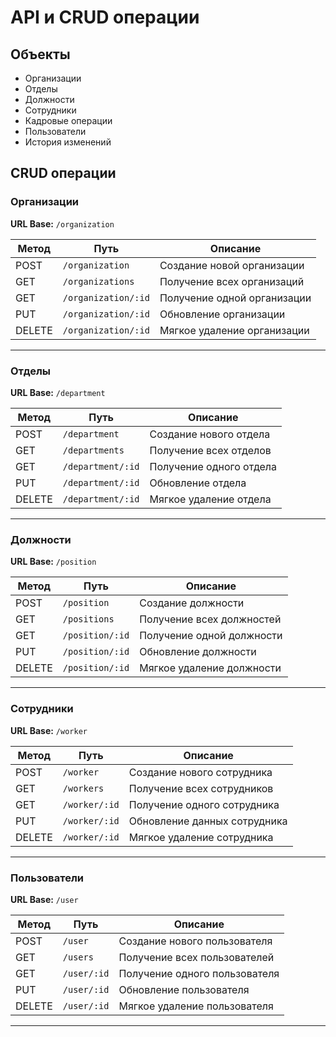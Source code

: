 # API и CRUD операции

## Объекты

- Организации
- Отделы 
- Должности
- Сотрудники
- Кадровые операции
- Пользователи
- История изменений

## CRUD операции

### Организации

**URL Base:** `/organization`

| Метод | Путь                | Описание                      |
|-------|---------------------|-------------------------------|
| POST  | `/organization`     | Создание новой организации    |
| GET   | `/organizations`    | Получение всех организаций    |
| GET   | `/organization/:id` | Получение одной организации   |
| PUT   | `/organization/:id` | Обновление организации        |
| DELETE| `/organization/:id` | Мягкое удаление организации   |

---

### Отделы

**URL Base:** `/department`

| Метод | Путь                | Описание                    |
|-------|---------------------|-----------------------------|
| POST  | `/department`       | Создание нового отдела      |
| GET   | `/departments`      | Получение всех отделов      |
| GET   | `/department/:id`   | Получение одного отдела     |
| PUT   | `/department/:id`   | Обновление отдела           |
| DELETE| `/department/:id`   | Мягкое удаление отдела      |

---

### Должности

**URL Base:** `/position`

| Метод | Путь              | Описание                    |
|-------|-------------------|-----------------------------|
| POST  | `/position`       | Создание должности          |
| GET   | `/positions`      | Получение всех должностей   |
| GET   | `/position/:id`   | Получение одной должности   |
| PUT   | `/position/:id`   | Обновление должности        |
| DELETE| `/position/:id`   | Мягкое удаление должности   |

---

### Сотрудники

**URL Base:** `/worker`

| Метод | Путь             | Описание                       |
|-------|------------------|--------------------------------|
| POST  | `/worker`        | Создание нового сотрудника     |
| GET   | `/workers`       | Получение всех сотрудников     |
| GET   | `/worker/:id`    | Получение одного сотрудника    |
| PUT   | `/worker/:id`    | Обновление данных сотрудника   |
| DELETE| `/worker/:id`    | Мягкое удаление сотрудника     |

---

### Пользователи

**URL Base:** `/user`

| Метод | Путь            | Описание                       |
|-------|-----------------|--------------------------------|
| POST  | `/user`         | Создание нового пользователя   |
| GET   | `/users`        | Получение всех пользователей   |
| GET   | `/user/:id`     | Получение одного пользователя  |
| PUT   | `/user/:id`     | Обновление пользователя        |
| DELETE| `/user/:id`     | Мягкое удаление пользователя   |

---

